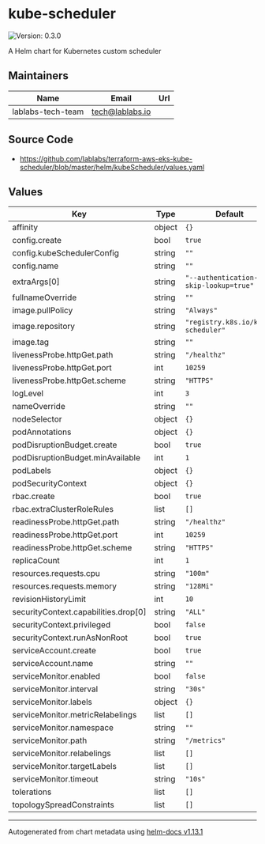 # kube-scheduler

![Version: 0.3.0](https://img.shields.io/badge/Version-0.3.0-informational?style=flat-square)

A Helm chart for Kubernetes custom scheduler

## Maintainers

| Name | Email | Url |
| ---- | ------ | --- |
| lablabs-tech-team | <tech@lablabs.io> |  |

## Source Code

* <https://github.com/lablabs/terraform-aws-eks-kube-scheduler/blob/master/helm/kubeScheduler/values.yaml>

## Values

| Key | Type | Default | Description |
|-----|------|---------|-------------|
| affinity | object | `{}` |  |
| config.create | bool | `true` |  |
| config.kubeSchedulerConfig | string | `""` |  |
| config.name | string | `""` |  |
| extraArgs[0] | string | `"--authentication-skip-lookup=true"` |  |
| fullnameOverride | string | `""` |  |
| image.pullPolicy | string | `"Always"` |  |
| image.repository | string | `"registry.k8s.io/kube-scheduler"` |  |
| image.tag | string | `""` |  |
| livenessProbe.httpGet.path | string | `"/healthz"` |  |
| livenessProbe.httpGet.port | int | `10259` |  |
| livenessProbe.httpGet.scheme | string | `"HTTPS"` |  |
| logLevel | int | `3` |  |
| nameOverride | string | `""` |  |
| nodeSelector | object | `{}` |  |
| podAnnotations | object | `{}` |  |
| podDisruptionBudget.create | bool | `true` |  |
| podDisruptionBudget.minAvailable | int | `1` |  |
| podLabels | object | `{}` |  |
| podSecurityContext | object | `{}` |  |
| rbac.create | bool | `true` |  |
| rbac.extraClusterRoleRules | list | `[]` |  |
| readinessProbe.httpGet.path | string | `"/healthz"` |  |
| readinessProbe.httpGet.port | int | `10259` |  |
| readinessProbe.httpGet.scheme | string | `"HTTPS"` |  |
| replicaCount | int | `1` |  |
| resources.requests.cpu | string | `"100m"` |  |
| resources.requests.memory | string | `"128Mi"` |  |
| revisionHistoryLimit | int | `10` |  |
| securityContext.capabilities.drop[0] | string | `"ALL"` |  |
| securityContext.privileged | bool | `false` |  |
| securityContext.runAsNonRoot | bool | `true` |  |
| serviceAccount.create | bool | `true` |  |
| serviceAccount.name | string | `""` |  |
| serviceMonitor.enabled | bool | `false` |  |
| serviceMonitor.interval | string | `"30s"` |  |
| serviceMonitor.labels | object | `{}` |  |
| serviceMonitor.metricRelabelings | list | `[]` |  |
| serviceMonitor.namespace | string | `""` |  |
| serviceMonitor.path | string | `"/metrics"` |  |
| serviceMonitor.relabelings | list | `[]` |  |
| serviceMonitor.targetLabels | list | `[]` |  |
| serviceMonitor.timeout | string | `"10s"` |  |
| tolerations | list | `[]` |  |
| topologySpreadConstraints | list | `[]` |  |

----------------------------------------------
Autogenerated from chart metadata using [helm-docs v1.13.1](https://github.com/norwoodj/helm-docs/releases/v1.13.1)
